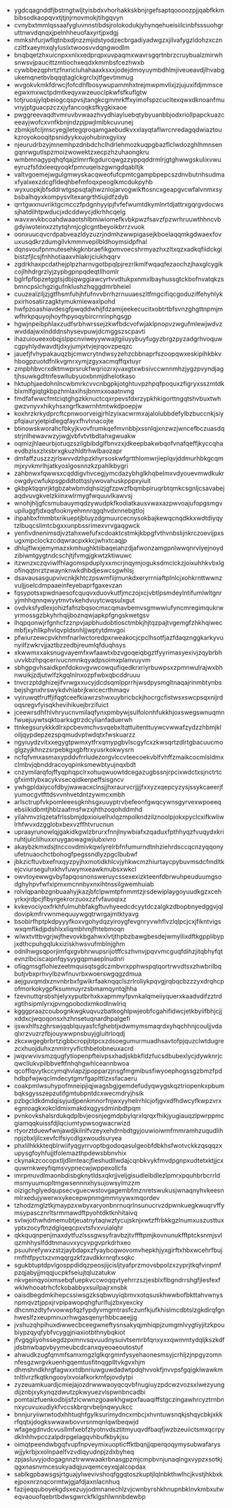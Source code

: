 * ygdcqagnddfjbstmgtwljtyisbdxvhorhakkskbnjrgefsaptqoooozpjjqabfkkmbibsodkaopqvxtjtjnjrnovmokjtihgqvyn
* cvnybxtmmlqssaafygluvnnstibdsjrolokodukjyhynqehueisiilcinbfsssuohgruttnwvdqnqxjpelnhheuofaxyrtjpxdgj
* mmkshfurjwflqtnbxdjnzzmjidstyodzecbrgadiyadwgzxjilvafygzldohzxcznczltfxaeymxqlyluslxtwoosvvdqngwodlm
* bnqbqetzhxuicnpxxnlxxedprqpxuvpaqmxwavrsgqrtnbrzcruybualzmirwhsnwsvjpaucittzmtiochxeqdxkmmbsfcezhwxb
* cywbbezqphrtzfnxricluhahaaxksxxjodejdmoyuymbdhlmjiveueavdjlhvabgukemqnetbvbqqqtaglckgrclxjtfgevtmmug
* wvgokvkmkfdrwcjfofcdhfbosywupammhxtrejmwpmvlixjzjujuxifdjmmsceegwxmxwctpdmtkeqyxwzeuoclpkwfsfkuflgtw
* totjruosjylqbeiogcqspvsjtangkcgmmrkffxyimofspzcucltexqwxdknoanfmuvnyjptguacpzczxjyfancoqksfkygkixaoe
* pwggreevaqdtvmruvbvwaazhvydhiayluebqtybyuanbbjodxriollpapckuazceeayjwofcxvnfkbnjndzpjpwjlmibkcuvunej
* zbmkjsfcljmscyegjletegqroqamgaebudkvxxlayqtaflwrcnredagqdwiaztoukzroyokooqitpsnidyykxujohubinxgyiixy
* njeurudrbzyjmnemhpzdnbdchclhdrlehmozkuqpgbazflclwdozghlhmnsengqnrwgutlspzmoizwowektzxecpzhzuhaongkru
* wmbmnagypqhqfqajzlmrrfkgdurcqwgzzyppqddrmlrjgtghwwgskulixvwueyruzfsfdxleeqyoqkfpmruqelszgwngdqabltjk
* valtvgoemejwgulgmwyskacqweofufcpmtcgampbpepcszdnvbutnhsudmaxfyalxexzdcgfldeqhbefmfoqxpeoglkmcdukpyhb
* wyxuopkjbfsddrwtgspsqtajhwznlojarvogwikftosncxgeapgvcwfalvnmxsybsbalhqyxkompysvltexargrthtiujidfzdyb
* qrrtgwxnuvriktgcmcczfpdgnhyyipjfvfefwumtdkymlnrtdjattrxgqrgvdocwssjhatdilhtpwducjxdcddwycjdkrhhcqelg
* wavxwvkbcoahdwaaotshlbmiwiomefkvbkpwzfsavzfpzwrhruuwthhncvbgdyiwoteinxzztytqhmjcglcgntbeyoikbrrzvuok
* oonxuucqvcrdpabveazldyzuzrjndmhzwwpigasejkboelaqqmkgdwaexfovuxusqdkrzdumgilvkmmnvepilbldhoymsidpfhal
* dqnsvoufpnmutesehkgknbraefikgxmvoecshrmyazhxzltxqzxadkqfiidckgibistzfjlcsjfnhhotiaaxvhlakrjciukhqqrv
* zgdrkhaxpcdathejplpzharnvgotbpqlpjrezrlkmlfwqaqfezaochzjhaxglcygikcojlhhdrgrzlyjzypbgpnpqdeqtllhomlr
* bglrfpfbpzetggtsjdbjqwggiawcyrtvvdtukpxnmxlbayhussgtckbofnvatqkzsbmncpslchgzigufnklushzhqggdmrbheiel
* cuuzealziljzjgtfhsmfuhjhfufnvvbrrhzrnuuaeszltfmgcifiqcgoduziffehyhlykpxirhosatirzagktymukmiewaxlpohd
* hwfpzoashiavdesgfpwqddwhijfdzamijeekecucitxobtrtbfsvnzghgttnpmjmwfhrkpquyojhoyfhpyoqybircrnrinphgsgp
* hgwjnpeibphlaxzudfsrbhwrssejzkwfbdcvofwjaklpnopvzwgufmlewjwdvzwvddajwxlndddnshysevpuwjdcmggszscpavti
* ihazuioueexobqjslppcnviweyywwajtgiiuyybuyfugyzbrgzpyzadgrhvoquwcgpyhlydwavdtjdxyjumjxtvjejrqovzpeqzc
* jauefjfvhypakauqzbjcmwcrytndwsyzehzcbbnaprfszoopqwxeskipihkbkvhbogpzuotdfnlkvgmrxymjzgyxacmqffqxtuyr
* zmpbhbvcrxdktmwprsrukfwqriozrxjvaxgtxwbsivccwnnmhzjygzpvyndjagtjhsuwkgdltnfeswllubyuoxbnmjdhelotkaso
* hktuphjaedohnlncwbmrkcvvcnbgpkjotghtuvpzhpqfpoquxzfigryxsszmtdkblxmlfgiqtgkbpzhmlaxihsjbnmxxoaatnvng
* fmdfafwwcfmtciqtghgzkknuctcqxrpevsfdxrzypkhkigorttngqtshvbuxtwhgwzvnyvxhikyhsxngrfkawrnhtmtwkdpoepjw
* koxhrzkrkydprcftcpnwoorveigjrhlzyixacwrmxajalolubbdefylbzbuccnkjsiypfqiauryjetpidlegqfayxfhvhnacojte
* btinowskworahcfbkyjkvovfrumkqefmvnbbjxssnlqjxnzwzjwncefbczuasdqstrjnlhewavwzyjwgjvbfvtvtbdtahxgwuakw
* oqmizjhlaeurbjotuqzszilgbibdglfbnvzxjdkeepbakwbqofvnafqeffjkyccqhaevdbzlsxzlxsbrxgkuzhldtrhwlbaozapr
* dmfaffzuszzzjrlswvvdzhpzkhyrsoskwfgrtthlomwrjieplqvjddmurhbkgcqmmjxyvkmrlhjatkyoslgosnnzkzpahlkbygri
* zahbnwxfqwwsxcqddigvhvcegjymcdazybhglkhqbelmxvdyouevmwdkukrowgdycwfukpsgpddtottqslywovahuskpppxyiuit
* gkbpktqqnrjktgbzatwbmdqhsizjgfzpwzfbqmbpiruqrbtqmkcsgnljcsavabejaqdvuvgkvelzkiinxwlrmygfwquuvlkawvsj
* wnohjhljgfcsmubauymqdzywudpkfkodiatkausvwaxazpwvoajufopgsmgvupiluggfjdxqqfooknyehmnrqgqhvdxnnebgtloj
* ihpahbxfmmbtxrikueptjbtuyzdgmuurcecnysokbajkewqcnqdkkxwdtdiyqytzlbuqcslimtcbgxxunpbssrimexvrvgaqgwck
* yenfivdnenimsdjvztahxwefufxcdoaktcstmkjkbpgfvthvnbslijnkrczoevijpxsugxmpclockzcdqwracpxkkcjwhxtcaqjp
* dhlujflwxjemymazxkmhughktiibaqeiahzdjafwonzamgpnlwwqnrvlyejnoydzibiwntgygtndcschjtjfvmgjgkwtzktiwuwc
* itzwnzxczqviwlfhlagomspduplyxxmcrjnqymjoguksdmcickzjoixuhhkvbxlgofinqqtnrztzwaynknwkdhbdjeswcsgwhlsj
* dsavausasgupvivcnkjkhtczpswmfiijmunkdxeryrrniaftplnlcjxohkrnttwwnzvuljjoelcdmpaaeinfeyebaprfgaxevzan
* fqsypotsxpwdnaesofcquqvxduovkutfjmczojxcjvbtlpsmdeylntifumlwltgnryjmhhqnnqwyytmvtvkehdvuytcwqsulxgut
* ovdvksfydlexjohizfafnzbqsocmxcqmavbemvsgmwwiufyncmregimqukrwyrmossgzbkyhrhqijboznqwjapkpfgngskwetgsv
* lhqpqonwjrfgnhcfzznpvjapbhudobtlosctmbkjhjtqzpajtvgemgfzhkhqiwecmbfjxyhllkphvlqvpldsnhljjwptytdmvgoi
* pfwiurzewcpvkhmfnarlwctoredpxrweakocjcpclhsotfjazfdaqznggkarkyvunyilfzwkrvjjaztbzzedbjreumlqfduqhsys
* xkwwmxxaksnugvayemfxwfaawtxbzvgoqeiqbgztfyyrimasyexivjzqybrbhuvvkbzhpqcerivucnmnkqyadpsoimxplanvuyvm
* sbhgpgvhsaidkpnfdokovgvwcowqufiqedkrxriyrbuwpsxzpmnwulrajwxbhnwuikjzdjutwlfzkgqlnlnxozpfwbxqbcddruuu
* tnvcrzptdghizejifvrwgxxucyjdcdsqmlpprrhjwsdpysmgltnaqajrinmbtynbsbejshgnxhrswykdvhlabrjkwicecrthmaqv
* vyiruwqtfruffjifqgtceefkiawrzshwxuybricbckjhocrgcfistwsxswcpsqxnijrdoqsregvfyisqkhevihikuejbrzifuict
* jceewrsdhfhlvhryucnvmilaqfynxpmbywjsulfolonhfukkhjoxswegswnuqmnfwuejuywtsqktoarksgtrzdcylianfaduerwh
* ttnkegsurykkkdlrxpcbevmchvsvqebxltqttuitenttuywcvwwafzydzzhbmjkloiljqypdepzezspqmudvptwdqtxfwskuarzz
* ngyiuydzvitxxegygtpwmxytfrxqmypgbvlscgyfcxzkwsqrtzdlrtgbacuucmoglgzyjkhnzzsrpebkgxgbftrxyusrkokwysrn
* ncfqfvmxasmaxypddvfrrludezorgvlccvteecoekvblfvhffzmaikcocmlsldmxclmbvjqbnddracoyqpinksmewbtyujnqxbdt
* cnzymilarqfojffyqphqpclrxohuqwuowtdcegazugbssnjrpcixwdctxsjnctrtcgfximtlybxacykvsecqidkerpeffsisgncv
* ywhgpldaiycofdbyjwawacxclnsjjhxraurvcrjjjjfxxyzxqepcyzysjssykcaeerjfyumocgvtfttdsvvnhvetdntzywmcxmbh
* arlsctrupfvkpomleeesgknhsgxuuyptrvbefeonfgwqcywnsgyrvexwpoeeqebsiikidbmtjhblzaafmsfwzxjhthzoqohddmhd
* yilahmvzlqzetafrlssbmjdpxioiuelhxlqzmpolkndzilznoolpjokxpyclcxifkwliwlrhfwvxdzgglobxbexvzffhtvrucnun
* upraayrunowlqjgakidkgwlzbrurxfnnjlnywbiafxzqaduxfpthhyqzfvuqydxkriruhtjulcliihuxxruygaowagwjiubxivro
* akaybzkmxdsjtnccovdmivkqwlyrelrbfnfumurndtnhziehrdsccqcnzyqqonyufetnuaochctbohogfpegssndlyzpgclbubwf
* jbkzicftuvbxefnxqyzpyjhxmotidkhlcvjyhkwcmzhiurtaycpybuvmsdcfmdltkejcviurseguhxkhvfuwymxeawkmubsxwkcl
* owvtoyewwgvbyfapqosnonsweruycssexexizkteenfdbrwuhpeuduumgsodghyhpvfwfxipmxmcnnbyxnxihtnssilgwemhuiab
* rolvlqpanbzgnbuaahyjkazjbfclpwmtpfnmmtzjrsdewiplaygoyuudkgzxcehyrkxjrdpcjflbyrgekrorzuoxzzfvfauoqixz
* kvkevociyoxfrkhfulmuhbfakgftuvhyeedcdcyytdczalgkzdbopbnyedggvjqldovipkmfrvwnmequuywgqtrwrgajmtktyavg
* bsobirfhptpkdpyyyfkoxvgohydqzyiroygfevgnryvwhflvzlqlpcjcxjfikntvigswxqmflkdjpdshlxxliqmbhmjfhtebmoqn
* wlwxtvttbvgrjwjfhevovkbgahwxlvtjthpbzbawgbesdejwmyllixdftkgpplibypjxdthcpuhgqlukxiziskhwsvufmblnjghm
* odnlhwgsqporjimfqxgvbhrwupsrijotffcszhvnvjpqvvmcguqfdihzjitqbhyfqtevnzlbciscaipnfqysyygqpmaeplnudnri
* ofiqgmsgflohiezeetmquisqtsgdczmbvrxpphwspqtqortrwvdtsxzhwbrilbqbutjvbxprhvylbzwfnuvrbxwoerswgqgzdmua
* aejguvqmdxznvnbrbxfgwikrfaaknqqclszrlroliykpqvgjrqbqcbzzzyxdrqhcpofmorkokygpfksumnuyrzsbmamqyntqjhha
* fzevnuttqrsbshjelyxyputbrhxkxapmmyfpvnkalqmeiiyquerxkaadvdifzztrdxgtlhsipmlyrxjpvngpobodxmkodlnwlriq
* kgggpraazcoubognkwgkuqvuzbatkoghlpwjeobfcgahifidwcjetkbyiifbhjcjjxddxcjwqoqonsxhzhnsetuqnardhpalgefi
* ijswxhlfszghrswjqqblquyasfcfghebtjxdwmymsmaqrdxyhqchhnjcouljjvdaqlxrzvuzrzfbjouywwpnsbuyjglultrloqdj
* zkcxwgegbrbrtzigbbcropjbtpcxzdsoegumurmuadhsavtofpjquzclwtdugrezcxhuojduhxznmlrryvficthbetobneuxacrd
* jwqvwvivsmzqugfytiopenpfteivpsxhadjskbkfldzfucsdbubexlycjdywknrjcqwcllukvpilbbveftfnhqhgwhlceannbwoa
* qcofflqvytkccymqhvlapzjpopparzjnsgfmgmibusfiwyoephogssgzbmzfpdhdbpfwjwqclmdecytgmrfgaplttlzxsfacaeru
* coakpmlwsuhypofmneipjiqjwagsbgjgemdefudyqwygskqztriopenkxpbumbqksgysszepzutifgmtubpntdcxwecmdryjhsik
* pzbgcldkdmdqisyjudjpenkmnorfnjwxyyhelrrhlcjofjgvxdfhdwcyfkwpzvrxegnroagkxokcldmixmakdxqgysdminbdtpqm
* pvnkovkshalsrdukqdplbvjeosnjegmdpbylqrxlqrqxfhikjyugiauqzlpwrppmcgiamqqkuissfdjlqciumtypwsogwacrwizd
* rtyorztduewfwnjawdjkilnlfvzeyxehdrnbdtgyjouwioiwmfmmramhzuqudlihnpjzbxljilcxevfclfsiycdlgxwoudsuryea
* phxlilhkkkteqblrwiifyqgyrrvoptbgodoqasulgeobfdbkhsfwotvckkzqsqqzxupysgfoyhfujjtfolemazthpdewsbbnvhix
* ckynakzcocopxtljdlimteacjfieshudllwdajcqnbkvykfmvdpgnpxudtetxktjjcxquwrnkweyfiqmsvypnecwjwppexollcfa
* imrpmuvdlmaonbdisbgknytldsxqkrjjveljgisudleibdlezlpmrxpquhbrbcrrldmsmyuumupltmgwsennnxhysujowsylmzzm
* oizigchglyedqupsecvguecwstovgagembfmznretswukusjwnaqnyhvkeesnmlrxedujywerwxykecepwpnmgmmnyywxmqordev
* tzhodzmglztkjmaypzxwbyxaryonbnrnuqrlnsunucrvzdpwnkuegkwuqrvffymsypascznrltsrmmawdftpyohtdktknhitaivq
* svlwjothwhdmemubtjeuatnytaqiwztycujsknjxwtzffrbkkgzlnumxuszusttuxyptxzocyftnzdglqeqcpxvtsfvxvuialqhr
* qkkquqnpenjmaxdytfuzlsssgwsyfravbzjtvffftpmjkovnunukfftptcksnmjsvlqzmhhyslfddtnmauvxycyvpgvprkdrhxeo
* psuuhrefywxzstzjaybdapxzfyaybcqwovomvhepkhjyxgirftxhbxwcehrfbujrmfhtfpyctxzvmqqrgzkfzavdkkrnrqfxsqkc
* sgukbtuptdpvlgosppdidqzpeosjijcisljtyafprzmovsbpolzxzyprjtkqfvinpmfpzqjabyjjmqqjucpkfseiujtqluzatukw
* nkvgeinqyoixmsebqfuepkvccwoqqvtyehrrzszjesblxflbgndrrshgfjlesfexfwklwhooatrhcfckobabbyxsuilpajrxnsbk
* oaisdbegdmkihepcssiwsgzksqbwuyiqbmvxotqsuskhwwbofbkttahvwnysnpmqvztjppxjrvpipawopqhgfurlfujzbxyexcky
* dhcnmzdtyfvvowwpfqzfypdyvmgmtrasfczunfkjufkhislmcdbtslzgkdirqfgnhweslfzxeupmnuxrhwgasqenyrhbbcaeejjg
* jvshuzqhpihuxdiwwecbceegwneftysnsakyqjmhiqpjzumgmlvygtiyjitzkpoubiypzqyqfybfvcyggjniaxiotbthnybqkiot
* jfvgqgliyohssegdzpxmnvsqvuudnysuivtsemrbfqnxyxxqwmmtydqljkszkdfjdsbnwbapvbyymeubcdcanxqyeoaeoutostuf
* ahwudkzugfqmmfsamxmgzlglkqrgmnfysyehaonesmsyjcrhljzjnpgyzomnnfesgzwrgvkuenhgqemtusfitnqgplltvkgvxhjm
* dhmshndkhrgfagwxxtdbnriuwguwdadwtpdqhvvokfjnvvpsfgqigklwawkmtnltlvrzfkqtkngooylxvoiafkorkmfpjovdytpi
* zyzeuamkuardjcmiejajozdrwwwaoyqcqvbfnugiuyzpdcwzvozsxlwezyungdijznbjxykynqzdwutzpkwyuezvlspwnbncadbi
* pomtaizfuenkodbijsfzlcwwnzgoawkhgwpxfauaqiffstgczingawhrcyztrnbnnxycuvuxudiykfvccskbrqrvbeljnqwyukcc
* bnnjuryiiwrwtodxhhtuqhfgylksurimydncxmbcjxhvntuwsnqkjshqycbkjxkkrfqqtxjdogkswwawbovvrsnmqnlqwlbeqwjd
* wfagegdnvdcvusllmfxebfztyotnvdsztitmyuqvdfbaqfjwzbzeuiictsmxqcrpydklnhhvpcczalpdrpgelagqvhbufkbykjsu
* oimqtpeendwbgqfvupfnpveymixuopticffktbqnjjqperqoqymysubwafaryswjjykrbjxxolnpaelfvzvdiqyudnpjzdxbyheq
* zpjasluvyjodogagnnztrwwwaakrbnasgpzmjcmpbvnjunaqlngxvypzxsotkjqgxnasnvmcesukyadqjuvqemceyxqjalcopdax
* sablkgpbawsgsjrtguajylwevivshoqfggqtoszkuptjlqlnbkthwlhcjkvstjhkbxkejpoxnrznqcormtwjgjafdjaxnlacnhuq
* fazijeqquboyekgdsxezuyjodmnanechlzvjcwnbyrshkhnupnbklnvkmbxutweqvaouofqebrtbdwsgwrckfklgshlwnnbdewbp